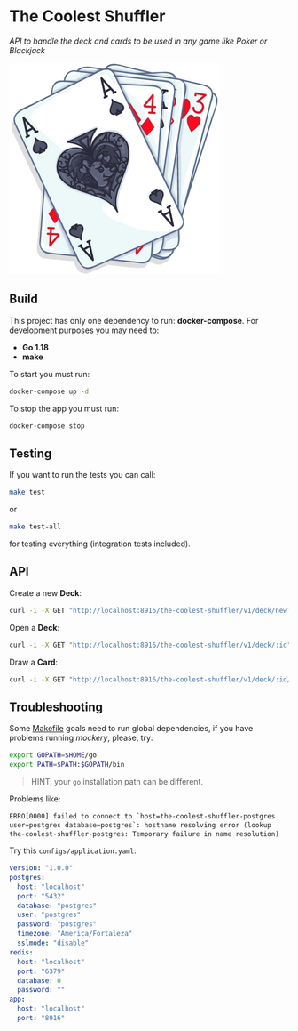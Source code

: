 # The Coolest Shuffler
_API to handle the deck and cards to be used in any game like Poker or Blackjack_

![The standard 52-card deck of French playing cards illustration](assets/the-coolest-shuffler.png)

## Build

This project has only one dependency to run: **docker-compose**. For development purposes you may need to: 

- **Go 1.18** 
- **make**

To start you must run:
```sh
docker-compose up -d
```
To stop the app you must run:
```sh
docker-compose stop
```

## Testing

If you want to run the tests you can call:
```sh
make test
``` 
or
```sh
make test-all
``` 
for testing everything (integration tests included).

## API
Create a new **Deck**:

```sh
curl -i -X GET "http://localhost:8916/the-coolest-shuffler/v1/deck/new?shuffle=true&amount=2&suits=CLUBS"
```

Open a **Deck**:

```sh
curl -i -X GET "http://localhost:8916/the-coolest-shuffler/v1/deck/:id"
```

Draw a **Card**:

```sh
curl -i -X GET "http://localhost:8916/the-coolest-shuffler/v1/deck/:id/draw?count=1"
```

## Troubleshooting

Some [Makefile](Makefile) goals need to run global dependencies, if you have problems running _mockery_, please, try:

```sh
export GOPATH=$HOME/go
export PATH=$PATH:$GOPATH/bin
```

> HINT: your `go` installation path can be different.

Problems like:
```log
ERRO[0000] failed to connect to `host=the-coolest-shuffler-postgres user=postgres database=postgres`: hostname resolving error (lookup the-coolest-shuffler-postgres: Temporary failure in name resolution)
```

Try this `configs/application.yaml`:

```yaml
version: "1.0.0"
postgres:
  host: "localhost"
  port: "5432"
  database: "postgres"
  user: "postgres"
  password: "postgres"
  timezone: "America/Fortaleza"
  sslmode: "disable"
redis:
  host: "localhost"
  port: "6379"
  database: 0
  password: ""
app:
  host: "localhost"
  port: "8916"
```
